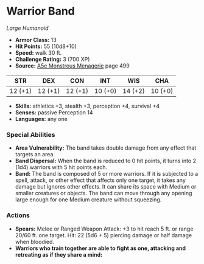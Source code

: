 # Warrior Band

*Large* *Humanoid*

- **Armor Class:** 13
- **Hit Points:** 55 (10d8+10)
- **Speed:** walk 30 ft.
- **Challenge Rating:** 3 (700 XP)
- **Source:** [A5e Monstrous Menagerie](https://enpublishingrpg.com/products/level-up-monstrous-menagerie-a5e) page 499

| STR | DEX | CON | INT | WIS | CHA |
| --- | --- | --- | --- | --- | --- |
| 12 (+1) | 12 (+1) | 12 (+1) | 10 (+0) | 14 (+2) | 10 (+0) |

- **Skills:** athletics +3, stealth +3, perception +4, survival +4
- **Senses:** passive Perception 14
- **Languages:** any one
### Special Abilities
- **Area Vulnerability:** The band takes double damage from any effect that targets an area.
- **Band Dispersal:** When the band is reduced to 0 hit points, it turns into 2 (1d4) warriors with 5 hit points each.
- **Band:** The band is composed of 5 or more warriors. If it is subjected to a spell, attack, or other effect that affects only one target, it takes any damage but ignores other effects. It can share its space with Medium or smaller creatures or objects. The band can move through any opening large enough for one Medium creature without squeezing.
### Actions
- **Spears:** Melee or Ranged Weapon Attack: +3 to hit  reach 5 ft. or range 20/60 ft.  one target. Hit: 22 (5d6 + 5) piercing damage  or half damage when bloodied.
- **Warriors who train together are able to fight as one, attacking and retreating as if they share a mind:** 


